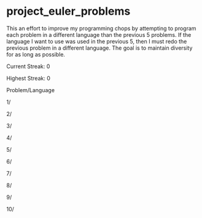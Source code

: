 project_euler_problems
======================

This an effort to improve my programming chops
by attempting to program each problem in a different language
than the previous 5 problems. If the language I want to use
was used in the previous 5, then I must redo the previous problem in a 
different language. The goal is to maintain diversity for as long as possible.

Current Streak: 0

Highest Streak: 0

Problem/Language
 
1/

2/

3/

4/

5/

6/

7/

8/

9/

10/